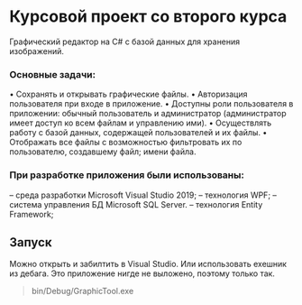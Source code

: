# Курсовой проект со второго курса
Графический редактор на C# с базой данных для хранения изображений.
### Основные задачи:
•	Сохранять и открывать графические файлы. 
•	Авторизация пользователя при входе в приложение.
•	Доступны роли пользователя в приложении: обычный пользователь и администратор (администратор имеет доступ ко всем файлам и управлению ими).
•	Осуществлять работу с базой данных, содержащей пользователей и их файлы.
•	Отображать все файлы с возможностью фильтровать их по пользователю, создавшему файл; имени файла. 
### При разработке приложения были использованы:
– среда разработки Microsoft Visual Studio 2019;
– технология WPF; 
– система управления БД Microsoft SQL Server.
– технология Entity Framework;
## Запуск
Можно открыть и забилтить в Visual Studio. Или использовать exeшник из дебага. Это приложение нигде не выложено, поэтому только так.
> bin/Debug/GraphicTool.exe
